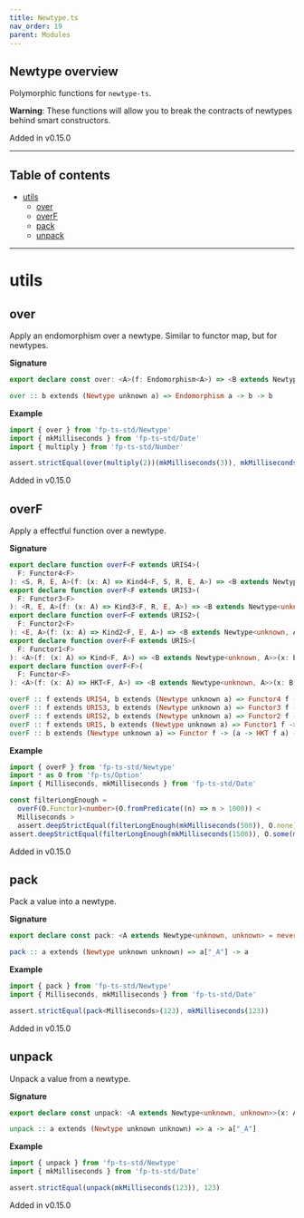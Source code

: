 ```yaml
---
title: Newtype.ts
nav_order: 19
parent: Modules
---
```


## Newtype overview

Polymorphic functions for `newtype-ts`.

**Warning**: These functions will allow you to break the contracts of
newtypes behind smart constructors.

Added in v0.15.0

---

<h2 class="text-delta">Table of contents</h2>

- [utils](#utils)
  - [over](#over)
  - [overF](#overf)
  - [pack](#pack)
  - [unpack](#unpack)

---

# utils

## over

Apply an endomorphism over a newtype. Similar to functor map, but for
newtypes.

**Signature**

```ts
export declare const over: <A>(f: Endomorphism<A>) => <B extends Newtype<unknown, A>>(x: B) => B
```

```hs
over :: b extends (Newtype unknown a) => Endomorphism a -> b -> b
```

**Example**

```ts
import { over } from 'fp-ts-std/Newtype'
import { mkMilliseconds } from 'fp-ts-std/Date'
import { multiply } from 'fp-ts-std/Number'

assert.strictEqual(over(multiply(2))(mkMilliseconds(3)), mkMilliseconds(6))
```

Added in v0.15.0

## overF

Apply a effectful function over a newtype.

**Signature**

```ts
export declare function overF<F extends URIS4>(
  F: Functor4<F>
): <S, R, E, A>(f: (x: A) => Kind4<F, S, R, E, A>) => <B extends Newtype<unknown, A>>(x: B) => Kind4<F, S, R, E, B>
export declare function overF<F extends URIS3>(
  F: Functor3<F>
): <R, E, A>(f: (x: A) => Kind3<F, R, E, A>) => <B extends Newtype<unknown, A>>(x: B) => Kind3<F, R, E, B>
export declare function overF<F extends URIS2>(
  F: Functor2<F>
): <E, A>(f: (x: A) => Kind2<F, E, A>) => <B extends Newtype<unknown, A>>(x: B) => Kind2<F, E, B>
export declare function overF<F extends URIS>(
  F: Functor1<F>
): <A>(f: (x: A) => Kind<F, A>) => <B extends Newtype<unknown, A>>(x: B) => Kind<F, B>
export declare function overF<F>(
  F: Functor<F>
): <A>(f: (x: A) => HKT<F, A>) => <B extends Newtype<unknown, A>>(x: B) => HKT<F, B>
```

```hs
overF :: f extends URIS4, b extends (Newtype unknown a) => Functor4 f -> (a -> Kind4 f s r e a) -> b -> Kind4 f s r e b
overF :: f extends URIS3, b extends (Newtype unknown a) => Functor3 f -> (a -> Kind3 f r e a) -> b -> Kind3 f r e b
overF :: f extends URIS2, b extends (Newtype unknown a) => Functor2 f -> (a -> Kind2 f e a) -> b -> Kind2 f e b
overF :: f extends URIS, b extends (Newtype unknown a) => Functor1 f -> (a -> Kind f a) -> b -> Kind f b
overF :: b extends (Newtype unknown a) => Functor f -> (a -> HKT f a) -> b -> HKT f b
```

**Example**

```ts
import { overF } from 'fp-ts-std/Newtype'
import * as O from 'fp-ts/Option'
import { Milliseconds, mkMilliseconds } from 'fp-ts-std/Date'

const filterLongEnough =
  overF(O.Functor)<number>(O.fromPredicate((n) => n > 1000)) <
  Milliseconds >
  assert.deepStrictEqual(filterLongEnough(mkMilliseconds(500)), O.none)
assert.deepStrictEqual(filterLongEnough(mkMilliseconds(1500)), O.some(mkMilliseconds(1500)))
```

Added in v0.15.0

## pack

Pack a value into a newtype.

**Signature**

```ts
export declare const pack: <A extends Newtype<unknown, unknown> = never>(x: A['_A']) => A
```

```hs
pack :: a extends (Newtype unknown unknown) => a["_A"] -> a
```

**Example**

```ts
import { pack } from 'fp-ts-std/Newtype'
import { Milliseconds, mkMilliseconds } from 'fp-ts-std/Date'

assert.strictEqual(pack<Milliseconds>(123), mkMilliseconds(123))
```

Added in v0.15.0

## unpack

Unpack a value from a newtype.

**Signature**

```ts
export declare const unpack: <A extends Newtype<unknown, unknown>>(x: A) => A['_A']
```

```hs
unpack :: a extends (Newtype unknown unknown) => a -> a["_A"]
```

**Example**

```ts
import { unpack } from 'fp-ts-std/Newtype'
import { mkMilliseconds } from 'fp-ts-std/Date'

assert.strictEqual(unpack(mkMilliseconds(123)), 123)
```

Added in v0.15.0
